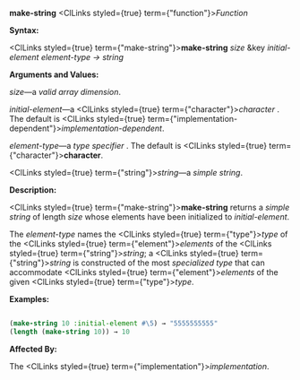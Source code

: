 **make-string** <ClLinks styled={true} term={"function"}><i>Function</i></ClLinks> 



**Syntax:** 



<ClLinks styled={true} term={"make-string"}><b>make-string</b></ClLinks> *size* &amp;key *initial-element element-type → string* 



**Arguments and Values:** 



*size*—a *valid array dimension*. 



*initial-element*—a <ClLinks styled={true} term={"character"}><i>character</i></ClLinks> . The default is <ClLinks styled={true} term={"implementation-dependent"}><i>implementation-dependent</i></ClLinks>. 



*element-type*—a *type specifier* . The default is <ClLinks styled={true} term={"character"}><b>character</b></ClLinks>. 



<ClLinks styled={true} term={"string"}><i>string</i></ClLinks>—a *simple string*. 



**Description:** 



<ClLinks styled={true} term={"make-string"}><b>make-string</b></ClLinks> returns a *simple string* of length *size* whose elements have been initialized to *initial-element*. 



The *element-type* names the <ClLinks styled={true} term={"type"}><i>type</i></ClLinks> of the <ClLinks styled={true} term={"element"}><i>elements</i></ClLinks> of the <ClLinks styled={true} term={"string"}><i>string</i></ClLinks>; a <ClLinks styled={true} term={"string"}><i>string</i></ClLinks> is constructed of the most *specialized type* that can accommodate <ClLinks styled={true} term={"element"}><i>elements</i></ClLinks> of the given <ClLinks styled={true} term={"type"}><i>type</i></ClLinks>. 



**Examples:**
```lisp

(make-string 10 :initial-element #\5) → "5555555555" 
(length (make-string 10)) → 10 

```
**Affected By:** 



The <ClLinks styled={true} term={"implementation"}><i>implementation</i></ClLinks>. 







 



 





